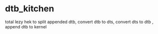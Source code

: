 # dtb_kitchen
total lezy hek to split appended dtb, convert dtb to dts, convert dts to dtb , append dtb to kernel
